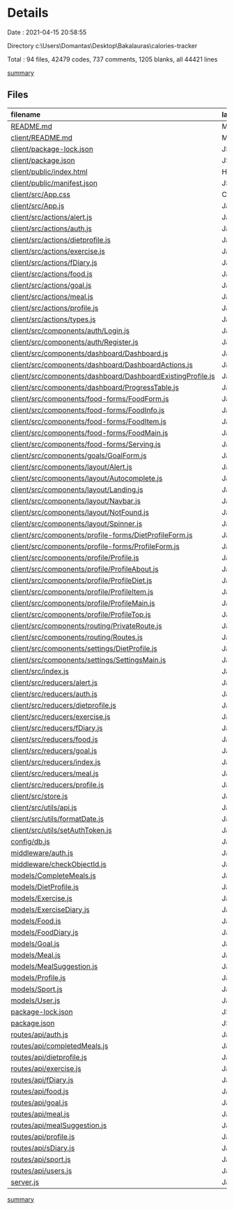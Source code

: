 # Details

Date : 2021-04-15 20:58:55

Directory c:\Users\Domantas\Desktop\Bakalauras\calories-tracker

Total : 94 files,  42479 codes, 737 comments, 1205 blanks, all 44421 lines

[summary](results.md)

## Files
| filename | language | code | comment | blank | total |
| :--- | :--- | ---: | ---: | ---: | ---: |
| [README.md](/README.md) | Markdown | 0 | 0 | 1 | 1 |
| [client/README.md](/client/README.md) | Markdown | 38 | 0 | 33 | 71 |
| [client/package-lock.json](/client/package-lock.json) | JSON | 17,041 | 0 | 1 | 17,042 |
| [client/package.json](/client/package.json) | JSON | 58 | 0 | 1 | 59 |
| [client/public/index.html](/client/public/index.html) | HTML | 21 | 23 | 1 | 45 |
| [client/public/manifest.json](/client/public/manifest.json) | JSON | 25 | 0 | 1 | 26 |
| [client/src/App.css](/client/src/App.css) | CSS | 501 | 17 | 89 | 607 |
| [client/src/App.js](/client/src/App.js) | JavaScript | 36 | 2 | 11 | 49 |
| [client/src/actions/alert.js](/client/src/actions/alert.js) | JavaScript | 10 | 0 | 2 | 12 |
| [client/src/actions/auth.js](/client/src/actions/auth.js) | JavaScript | 62 | 4 | 15 | 81 |
| [client/src/actions/dietprofile.js](/client/src/actions/dietprofile.js) | JavaScript | 60 | 3 | 12 | 75 |
| [client/src/actions/exercise.js](/client/src/actions/exercise.js) | JavaScript | 38 | 2 | 9 | 49 |
| [client/src/actions/fDiary.js](/client/src/actions/fDiary.js) | JavaScript | 44 | 2 | 11 | 57 |
| [client/src/actions/food.js](/client/src/actions/food.js) | JavaScript | 79 | 25 | 29 | 133 |
| [client/src/actions/goal.js](/client/src/actions/goal.js) | JavaScript | 62 | 3 | 11 | 76 |
| [client/src/actions/meal.js](/client/src/actions/meal.js) | JavaScript | 60 | 3 | 15 | 78 |
| [client/src/actions/profile.js](/client/src/actions/profile.js) | JavaScript | 105 | 6 | 20 | 131 |
| [client/src/actions/types.js](/client/src/actions/types.js) | JavaScript | 41 | 0 | 6 | 47 |
| [client/src/components/auth/Login.js](/client/src/components/auth/Login.js) | JavaScript | 63 | 0 | 9 | 72 |
| [client/src/components/auth/Register.js](/client/src/components/auth/Register.js) | JavaScript | 91 | 0 | 9 | 100 |
| [client/src/components/dashboard/Dashboard.js](/client/src/components/dashboard/Dashboard.js) | JavaScript | 95 | 2 | 24 | 121 |
| [client/src/components/dashboard/DashboardActions.js](/client/src/components/dashboard/DashboardActions.js) | JavaScript | 15 | 0 | 2 | 17 |
| [client/src/components/dashboard/DashboardExistingProfile.js](/client/src/components/dashboard/DashboardExistingProfile.js) | JavaScript | 12 | 0 | 2 | 14 |
| [client/src/components/dashboard/ProgressTable.js](/client/src/components/dashboard/ProgressTable.js) | JavaScript | 105 | 0 | 32 | 137 |
| [client/src/components/food-forms/FoodForm.js](/client/src/components/food-forms/FoodForm.js) | JavaScript | 144 | 1 | 30 | 175 |
| [client/src/components/food-forms/FoodInfo.js](/client/src/components/food-forms/FoodInfo.js) | JavaScript | 91 | 4 | 17 | 112 |
| [client/src/components/food-forms/FoodItem.js](/client/src/components/food-forms/FoodItem.js) | JavaScript | 93 | 0 | 21 | 114 |
| [client/src/components/food-forms/FoodMain.js](/client/src/components/food-forms/FoodMain.js) | JavaScript | 331 | 45 | 85 | 461 |
| [client/src/components/food-forms/Serving.js](/client/src/components/food-forms/Serving.js) | JavaScript | 205 | 21 | 33 | 259 |
| [client/src/components/goals/GoalForm.js](/client/src/components/goals/GoalForm.js) | JavaScript | 158 | 0 | 21 | 179 |
| [client/src/components/layout/Alert.js](/client/src/components/layout/Alert.js) | JavaScript | 16 | 0 | 4 | 20 |
| [client/src/components/layout/Autocomplete.js](/client/src/components/layout/Autocomplete.js) | JavaScript | 87 | 106 | 24 | 217 |
| [client/src/components/layout/Landing.js](/client/src/components/layout/Landing.js) | JavaScript | 36 | 0 | 5 | 41 |
| [client/src/components/layout/Navbar.js](/client/src/components/layout/Navbar.js) | JavaScript | 63 | 3 | 6 | 72 |
| [client/src/components/layout/NotFound.js](/client/src/components/layout/NotFound.js) | JavaScript | 12 | 0 | 2 | 14 |
| [client/src/components/layout/Spinner.js](/client/src/components/layout/Spinner.js) | JavaScript | 12 | 0 | 2 | 14 |
| [client/src/components/profile-forms/DietProfileForm.js](/client/src/components/profile-forms/DietProfileForm.js) | JavaScript | 143 | 30 | 11 | 184 |
| [client/src/components/profile-forms/ProfileForm.js](/client/src/components/profile-forms/ProfileForm.js) | JavaScript | 192 | 0 | 17 | 209 |
| [client/src/components/profile/Profile.js](/client/src/components/profile/Profile.js) | JavaScript | 44 | 0 | 5 | 49 |
| [client/src/components/profile/ProfileAbout.js](/client/src/components/profile/ProfileAbout.js) | JavaScript | 31 | 0 | 3 | 34 |
| [client/src/components/profile/ProfileDiet.js](/client/src/components/profile/ProfileDiet.js) | JavaScript | 34 | 0 | 3 | 37 |
| [client/src/components/profile/ProfileItem.js](/client/src/components/profile/ProfileItem.js) | JavaScript | 37 | 0 | 3 | 40 |
| [client/src/components/profile/ProfileMain.js](/client/src/components/profile/ProfileMain.js) | JavaScript | 41 | 0 | 3 | 44 |
| [client/src/components/profile/ProfileTop.js](/client/src/components/profile/ProfileTop.js) | JavaScript | 24 | 0 | 3 | 27 |
| [client/src/components/routing/PrivateRoute.js](/client/src/components/routing/PrivateRoute.js) | JavaScript | 30 | 0 | 4 | 34 |
| [client/src/components/routing/Routes.js](/client/src/components/routing/Routes.js) | JavaScript | 41 | 0 | 5 | 46 |
| [client/src/components/settings/DietProfile.js](/client/src/components/settings/DietProfile.js) | JavaScript | 34 | 1 | 3 | 38 |
| [client/src/components/settings/SettingsMain.js](/client/src/components/settings/SettingsMain.js) | JavaScript | 58 | 27 | 14 | 99 |
| [client/src/index.js](/client/src/index.js) | JavaScript | 9 | 0 | 2 | 11 |
| [client/src/reducers/alert.js](/client/src/reducers/alert.js) | JavaScript | 14 | 0 | 4 | 18 |
| [client/src/reducers/auth.js](/client/src/reducers/auth.js) | JavaScript | 60 | 1 | 4 | 65 |
| [client/src/reducers/dietprofile.js](/client/src/reducers/dietprofile.js) | JavaScript | 30 | 0 | 5 | 35 |
| [client/src/reducers/exercise.js](/client/src/reducers/exercise.js) | JavaScript | 0 | 0 | 1 | 1 |
| [client/src/reducers/fDiary.js](/client/src/reducers/fDiary.js) | JavaScript | 31 | 0 | 5 | 36 |
| [client/src/reducers/food.js](/client/src/reducers/food.js) | JavaScript | 30 | 0 | 5 | 35 |
| [client/src/reducers/goal.js](/client/src/reducers/goal.js) | JavaScript | 31 | 0 | 5 | 36 |
| [client/src/reducers/index.js](/client/src/reducers/index.js) | JavaScript | 19 | 0 | 1 | 20 |
| [client/src/reducers/meal.js](/client/src/reducers/meal.js) | JavaScript | 36 | 0 | 5 | 41 |
| [client/src/reducers/profile.js](/client/src/reducers/profile.js) | JavaScript | 44 | 0 | 4 | 48 |
| [client/src/store.js](/client/src/store.js) | JavaScript | 22 | 6 | 8 | 36 |
| [client/src/utils/api.js](/client/src/utils/api.js) | JavaScript | 19 | 7 | 3 | 29 |
| [client/src/utils/formatDate.js](/client/src/utils/formatDate.js) | JavaScript | 4 | 0 | 1 | 5 |
| [client/src/utils/setAuthToken.js](/client/src/utils/setAuthToken.js) | JavaScript | 12 | 0 | 2 | 14 |
| [config/db.js](/config/db.js) | JavaScript | 18 | 1 | 4 | 23 |
| [middleware/auth.js](/middleware/auth.js) | JavaScript | 21 | 3 | 3 | 27 |
| [middleware/checkObjectId.js](/middleware/checkObjectId.js) | JavaScript | 7 | 1 | 2 | 10 |
| [models/CompleteMeals.js](/models/CompleteMeals.js) | JavaScript | 19 | 0 | 2 | 21 |
| [models/DietProfile.js](/models/DietProfile.js) | JavaScript | 65 | 1 | 2 | 68 |
| [models/Exercise.js](/models/Exercise.js) | JavaScript | 20 | 0 | 2 | 22 |
| [models/ExerciseDiary.js](/models/ExerciseDiary.js) | JavaScript | 18 | 0 | 2 | 20 |
| [models/Food.js](/models/Food.js) | JavaScript | 31 | 4 | 4 | 39 |
| [models/FoodDiary.js](/models/FoodDiary.js) | JavaScript | 46 | 0 | 2 | 48 |
| [models/Goal.js](/models/Goal.js) | JavaScript | 40 | 0 | 2 | 42 |
| [models/Meal.js](/models/Meal.js) | JavaScript | 23 | 0 | 2 | 25 |
| [models/MealSuggestion.js](/models/MealSuggestion.js) | JavaScript | 20 | 0 | 2 | 22 |
| [models/Profile.js](/models/Profile.js) | JavaScript | 41 | 30 | 3 | 74 |
| [models/Sport.js](/models/Sport.js) | JavaScript | 12 | 0 | 2 | 14 |
| [models/User.js](/models/User.js) | JavaScript | 52 | 10 | 8 | 70 |
| [package-lock.json](/package-lock.json) | JSON | 19,722 | 0 | 1 | 19,723 |
| [package.json](/package.json) | JSON | 35 | 0 | 1 | 36 |
| [routes/api/auth.js](/routes/api/auth.js) | JavaScript | 61 | 6 | 11 | 78 |
| [routes/api/completedMeals.js](/routes/api/completedMeals.js) | JavaScript | 44 | 1 | 8 | 53 |
| [routes/api/dietprofile.js](/routes/api/dietprofile.js) | JavaScript | 106 | 19 | 30 | 155 |
| [routes/api/exercise.js](/routes/api/exercise.js) | JavaScript | 125 | 12 | 44 | 181 |
| [routes/api/fDiary.js](/routes/api/fDiary.js) | JavaScript | 112 | 53 | 54 | 219 |
| [routes/api/food.js](/routes/api/food.js) | JavaScript | 121 | 77 | 38 | 236 |
| [routes/api/goal.js](/routes/api/goal.js) | JavaScript | 74 | 61 | 22 | 157 |
| [routes/api/meal.js](/routes/api/meal.js) | JavaScript | 238 | 64 | 126 | 428 |
| [routes/api/mealSuggestion.js](/routes/api/mealSuggestion.js) | JavaScript | 50 | 4 | 17 | 71 |
| [routes/api/profile.js](/routes/api/profile.js) | JavaScript | 106 | 24 | 18 | 148 |
| [routes/api/sDiary.js](/routes/api/sDiary.js) | JavaScript | 0 | 0 | 1 | 1 |
| [routes/api/sport.js](/routes/api/sport.js) | JavaScript | 107 | 11 | 28 | 146 |
| [routes/api/users.js](/routes/api/users.js) | JavaScript | 139 | 6 | 25 | 170 |
| [server.js](/server.js) | JavaScript | 26 | 5 | 14 | 45 |

[summary](results.md)